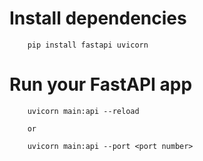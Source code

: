 # Install dependencies
``` 
    pip install fastapi uvicorn
``` 


# Run your FastAPI app
```
    uvicorn main:api --reload

    or

    uvicorn main:api --port <port number>
```